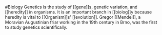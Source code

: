 #Biology 
Genetics is the study of [[gene]]s, genetic variation, and [[heredity]] in organisms. It is an important branch in [[biolog]]y because heredity is vital to [[Organism]]s' [[evolution]]. Gregor [[Mendel]], a Moravian Augustinian friar working in the 19th century in Brno, was the first to study genetics scientifically.